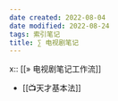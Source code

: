 ```yaml
---
date created: 2022-08-04
date modified: 2022-08-24
tags: 索引笔记
title: ∑ 电视剧笔记
---
```


x:: [[» 电视剧笔记工作流]]

- [[📺天才基本法]]
